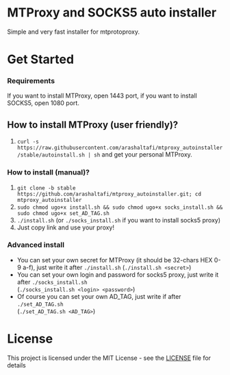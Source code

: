 # MTProxy and SOCKS5 auto installer

Simple and very fast installer for mtprotoproxy.

# Get Started

### Requirements

If you want to install MTProxy, open 1443 port, if you want to install SOCKS5, open 1080 port.

## How to install MTProxy (user friendly)?

1. `curl -s https://raw.githubusercontent.com/arashaltafi/mtproxy_autoinstaller/stable/autoinstall.sh | sh` and get your personal MTProxy.       

### How to install (manual)?
1. `git clone -b stable https://github.com/arashaltafi/mtproxy_autoinstaller.git; cd mtproxy_autoinstaller`
2. `sudo chmod ugo+x install.sh && sudo chmod ugo+x socks_install.sh && sudo chmod ugo+x set_AD_TAG.sh`
3. `./install.sh` (or `./socks_install.sh` if you want to install socks5 proxy)
4. Just copy link and use your proxy!

### Advanced install
- You can set your own secret for MTProxy (it should be 32-chars HEX 0-9 a-f), just write it after `./install.sh`
(`./install.sh <secret>`)
- You can set your own login and password for socks5 proxy, just write it after `./socks_install.sh`          
(`./socks_install.sh <login> <password>`)
- Of course you can set your own AD_TAG, just write if after `./set_AD_TAG.sh`                 
(`./set_AD_TAG.sh <AD_TAG>`)

# License

This project is licensed under the MIT License - see the [LICENSE](LICENSE) file for details
